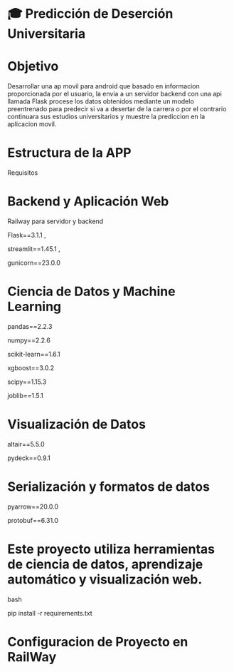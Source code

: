 # 🎓 Predicción de Deserción Universitaria

# Objetivo
Desarrollar una ap movil para android que basado en informacion proporcionada por el usuario, la envia a un servidor backend con una api llamada Flask
procese los datos obtenidos mediante un modelo preentrenado para predecir si va a desertar de la carrera o por el contrario continuara sus estudios universitarios y muestre 
la prediccion en la aplicacion movil.







# Estructura de la APP
Requisitos

# Backend y Aplicación Web

Railway para servidor y backend

Flask==3.1.1 ,

streamlit==1.45.1 ,

gunicorn==23.0.0  

# Ciencia de Datos y Machine Learning
pandas==2.2.3

numpy==2.2.6

scikit-learn==1.6.1

xgboost==3.0.2

scipy==1.15.3

joblib==1.5.1

# Visualización de Datos
altair==5.5.0

pydeck==0.9.1

# Serialización y formatos de datos
pyarrow==20.0.0

protobuf==6.31.0


# Este proyecto utiliza herramientas de ciencia de datos, aprendizaje automático y visualización web. 

bash

pip install -r requirements.txt


# Configuracion de Proyecto en RailWay







